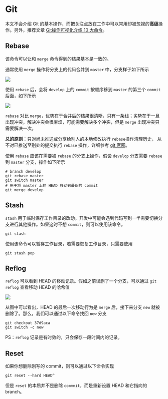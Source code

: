 # Git

本文不会介绍 Git 的基本操作，而把关注点放在工作中可以常用却被忽视的**高级**操作。另外，推荐文章 [Git操作可视化介绍 10 大命令](https://dev.to/lydiahallie/cs-visualized-useful-git-commands-37p1)。

## Rebase

该命令可以让和 `merge` 命令得到的结果基本是一致的。

通常使用 `merge` 操作将分支上的代码合并到 `master` 中，分支样子如下所示

![](http://qiuzi-blog.oss-cn-shenzhen.aliyuncs.com/qiuzi-website/Snipaste_2021-07-11_16-44-27.png)

使用 `rebase` 后，会将 `develop` 上的 `commit` 按顺序移到 `master` 的第三个 `commit` 后面，如下所示

![](http://qiuzi-blog.oss-cn-shenzhen.aliyuncs.com/qiuzi-website/Snipaste_2021-07-11_16-45-46.png)

`rebase` 对比 `merge`，优势在于合并后的结果很清晰，只有一条线；劣势在于一旦出现冲突，解决冲突会很麻烦，可能需要解决多个冲突，但是 `merge` 出现冲突只需要解决一次。

**总的原则**：只对尚未推送或分享给别人的本地修改执行 `rebase`操作清理历史， 从不对已推送至别处的提交执行 `rebase` 操作，详细参考 [git 官网](https://git-scm.com/book/zh/v2/Git-%E5%88%86%E6%94%AF-%E5%8F%98%E5%9F%BA)。

使用 `rebase` 应该在需要被 `rebase` 的分支上操作，假设 `develop` 分支需要 `rebase` 到 `master` 分支，操作如下所示

```shell
# branch develop
git rebase master
git switch master
# 用于将 master 上的 HEAD 移动到最新的 commit
git merge develop
```

## Stash

`stash` 用于临时保存工作目录的改动。开发中可能会遇到代码写到一半需要切换分支进行其他操作。如果这时不想 `commit`，则可以使用该命令。

```shell
git stash
```

使用该命令可以暂存工作目录，若需要恢复工作目录，只需要使用

```shell
git stash pop
```

## Reflog

`reflog` 可以看到 HEAD 的移动记录。假如之前误删了一个分支，可以通过 `git reflog` 查看移动 HEAD 的哈希值

![](http://qiuzi-blog.oss-cn-shenzhen.aliyuncs.com/qiuzi-website/2019-06-01-43130.png)

从图中可以看出，HEAD 的最后一次移动行为是 `merge` 后，接下来分支 `new` 就被删除了。那么，我们可以通过以下命令找回 `new` 分支

```shell
git checkout 37d9aca
git switch -c new
```
PS：`reflog` 记录是有时效的，只会保存一段时间内的记录。

## Reset

如果你想删除刚写的 commit，则可以通过以下命令实现

```shell
git reset --hard HEAD^
```

但是 `reset` 的本质并不是删除 `commmit`，而是重新设置 HEAD 和它指向的 branch。